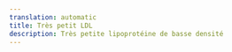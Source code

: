 ```yaml
---
translation: automatic
title: Très petit LDL
description: Très petite lipoprotéine de basse densité
---
```

